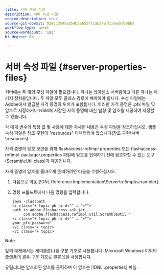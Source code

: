 ```yaml
---
title: 서버 속성 파일
description: 서버 속성 파일
copied-description: true
source-git-commit: 02ebc3548a254b2a6554f1ab34afbb3ea5f09bb8
workflow-type: tm+mt
source-wordcount: '182'
ht-degree: 0%

---
```


# 서버 속성 파일 {#server-properties-files}

서버에는 두 개의 구성 파일이 필요합니다. 하나는 라이센스 서버용이고 다른 하나는 패키지 장치용입니다. 두 파일 모두 클래스 경로에 배치해야 합니다. 속성 파일에는 Adobe에서 발급한 자격 증명의 위치가 포함됩니다. 이러한 자격 증명은 .pfx 파일 및 암호로 지정하거나 HSM에 저장된 자격 증명에 대한 별칭 및 암호를 제공하여 지정할 수 있습니다.

각 매개 변수의 특정 값 및 사용에 대한 자세한 내용은 속성 파일을 참조하십시오. 샘플 속성 파일은 참조 구현의 &quot;resources&quot; 디렉터리에 있습니다(참조 구현\서버\resources).

자격 증명의 암호 보안을 위해 flashaccess-refimpl.properties 또는 flashaccess-refimpl-packager.properties 파일에 암호를 입력하기 전에 암호화할 수 있는 도구(ScrambleUtil.class)가 제공됩니다.

자격 증명의 암호를 올바르게 준비하려면 다음을 수행하십시오.

1. 다음으로 이동 [!DNL Reference Implementation\Server\refimpl\scrambler].
1. 명령 프롬프트에서 다음 명령을 입력합니다.

   ```
   java -classpath  
   <i class="+ topic ph hi-d="" i "="">
   path_to_adobe-flashaccess-sdk.jar.; 
        com.adobe.flashaccess.refimpl.util.ScrambleUtil " 
   <i class="+ topic ph hi-d="" i "="">
   your_pfx_password" 
   </i class="+ topic> 
   </i class="+ topic>
   ```

>[!NOTE]
>
>앞의 예제에서는 세미콜론(;)을 구분 기호로 사용합니다. Microsoft Windows 이외의 플랫폼의 경우 구분 기호로 콜론(:)을 사용합니다.

유틸리티는 암호화된 암호를 출력하며 이 암호는 [!DNL .properties] 파일.
